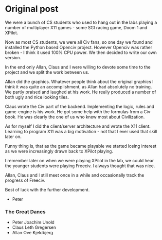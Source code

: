 # Original post

We were a bunch of CS students who used to hang out in the labs playing a number of multiplayer X11 games - some SGI racing game, Doom 1 and XPilot.

Now as most CS students, we were all Civ fans, so one day we found and installed the Python based Openciv project. However Openciv was rather broken - I think it used 100% CPU power. We then decided to write our own version.

In the end only Allan, Claus and I were willing to devote some time to the project and we split the work between us.

Allan did the graphics. Whatever people think about the original graphics I think it was quite an accomplishment, as Allan had absolutely no training. We partly praised and laughed at his work. He really produced a number of both ugly and nice looking tiles.

Claus wrote the Civ part of the backend. Implementing the logic, rules and game-engine is his work. He got some help with the formulas from a Civ book. He was clearly the one of us who knew most about Civilization.

As for myself I did the client/server architecture and wrote the X11 client. Learning to program X11 was a big motivation - not that I ever used that skill later on.

Funny thing is, that as the game became playable we started losing interest as we were increasingly drawn back to XPilot playing.

I remember later on when we were playing XPilot in the lab, we could hear the younger students were playing Freeciv. I always thought that was nice.

Allan, Claus and I still meet once in a while and occasionally track the progress of Freeciv.

Best of luck with the further development.

- Peter

### The Great Danes

* Peter Joachim Unold
* Claus Leth Gregersen
* Allan Ove Kjeldbjerg